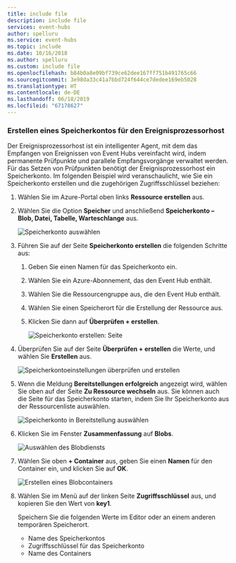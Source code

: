 ```yaml
---
title: include file
description: include file
services: event-hubs
author: spelluru
ms.service: event-hubs
ms.topic: include
ms.date: 10/16/2018
ms.author: spelluru
ms.custom: include file
ms.openlocfilehash: b84b0a8e09bf739ce62dee167ff751b491765c66
ms.sourcegitcommit: 3e98da33c41a7bbd724f644ce7dedee169eb5028
ms.translationtype: HT
ms.contentlocale: de-DE
ms.lasthandoff: 06/18/2019
ms.locfileid: "67178627"
---
```

### <a name="create-a-storage-account-for-event-processor-host"></a>Erstellen eines Speicherkontos für den Ereignisprozessorhost
Der Ereignisprozessorhost ist ein intelligenter Agent, mit dem das Empfangen von Ereignissen von Event Hubs vereinfacht wird, indem permanente Prüfpunkte und parallele Empfangsvorgänge verwaltet werden. Für das Setzen von Prüfpunkten benötigt der Ereignisprozessorhost ein Speicherkonto. Im folgenden Beispiel wird veranschaulicht, wie Sie ein Speicherkonto erstellen und die zugehörigen Zugriffsschlüssel beziehen:

1. Wählen Sie im Azure-Portal oben links **Ressource erstellen** aus.

2. Wählen Sie die Option **Speicher** und anschließend **Speicherkonto – Blob, Datei, Tabelle, Warteschlange** aus.
   
    ![Speicherkonto auswählen](./media/event-hubs-create-storage/create-storage1.png)

3. Führen Sie auf der Seite **Speicherkonto erstellen** die folgenden Schritte aus: 

   1. Geben Sie einen Namen für das Speicherkonto ein. 
   2. Wählen Sie ein Azure-Abonnement, das den Event Hub enthält.
   3. Wählen Sie die Ressourcengruppe aus, die den Event Hub enthält.
   4. Wählen Sie einen Speicherort für die Erstellung der Ressource aus. 
   5. Klicken Sie dann auf **Überprüfen + erstellen**.
   
      ![Speicherkonto erstellen: Seite](./media/event-hubs-create-storage/create-storage2.png)

4. Überprüfen Sie auf der Seite **Überprüfen + erstellen** die Werte, und wählen Sie **Erstellen** aus. 

    ![Speicherkontoeinstellungen überprüfen und erstellen](./media/event-hubs-create-storage/review-create-storage-account.png)
5. Wenn die Meldung **Bereitstellungen erfolgreich** angezeigt wird, wählen Sie oben auf der Seite **Zu Ressource wechseln** aus. Sie können auch die Seite für das Speicherkonto starten, indem Sie Ihr Speicherkonto aus der Ressourcenliste auswählen.  

    ![Speicherkonto in Bereitstellung auswählen](./media/event-hubs-create-storage/select-storage-deployment.png) 
7. Klicken Sie im Fenster **Zusammenfassung** auf **Blobs**. 

    ![Auswählen des Blobdiensts](./media/event-hubs-create-storage/select-blobs-service.png)
1. Wählen Sie oben **+ Container** aus, geben Sie einen **Namen** für den Container ein, und klicken Sie auf **OK**. 

    ![Erstellen eines Blobcontainers](./media/event-hubs-create-storage/create-blob-container.png)
1. Wählen Sie im Menü auf der linken Seite **Zugriffsschlüssel** aus, und kopieren Sie den Wert von **key1**. 

    Speichern Sie die folgenden Werte im Editor oder an einem anderen temporären Speicherort.
    - Name des Speicherkontos
    - Zugriffsschlüssel für das Speicherkonto
    - Name des Containers
